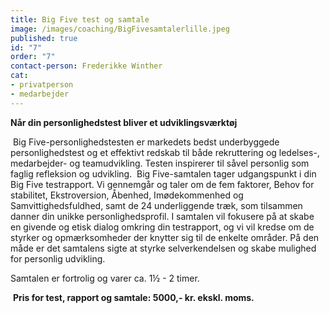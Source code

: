 ```yaml
---
title: Big Five test og samtale
image: /images/coaching/BigFivesamtalerlille.jpeg
published: true
id: "7"
order: "7"
contact-person: Frederikke Winther
cat:
- privatperson
- medarbejder
---
```


**Når din personlighedstest bliver et udviklingsværktøj**

​
Big Five-personlighedstesten er markedets bedst underbyggede personlighedstest og et effektivt redskab til både rekruttering og ledelses-, medarbejder- og teamudvikling. Testen inspirerer til såvel personlig som faglig refleksion og udvikling.
​
Big Five-samtalen tager udgangspunkt i din Big Five testrapport. Vi gennemgår og taler om de fem  faktorer, Behov for stabilitet, Ekstroversion, Åbenhed, Imødekommenhed og Samvittighedsfuldhed, samt de 24 underliggende træk, som tilsammen danner din unikke personlighedsprofil. I samtalen vil fokusere på at skabe en givende og etisk dialog omkring din testrapport, og vi vil kredse om de styrker og opmærksomheder der knytter sig til de enkelte områder. På den måde er det samtalens sigte at styrke selverkendelsen og skabe mulighed for personlig udvikling.
​

Samtalen er fortrolig og varer ca. 1½ - 2 timer.

​
**Pris for test, rapport og samtale: 5000,- kr. ekskl. moms.**
​
